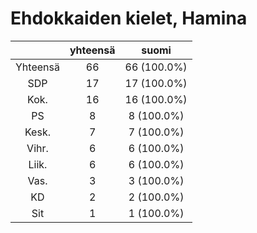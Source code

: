 # Ehdokkaiden kielet, Hamina

| |yhteensä|suomi|
|:---:|:---:|:---:|
|Yhteensä|66|66 (100.0%)|
|SDP|17|17 (100.0%)|
|Kok.|16|16 (100.0%)|
|PS|8|8 (100.0%)|
|Kesk.|7|7 (100.0%)|
|Vihr.|6|6 (100.0%)|
|Liik.|6|6 (100.0%)|
|Vas.|3|3 (100.0%)|
|KD|2|2 (100.0%)|
|Sit|1|1 (100.0%)|


